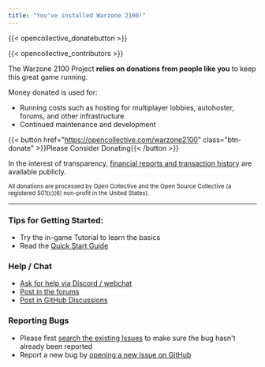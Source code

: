 ```yaml
---
title: "You've installed Warzone 2100!"
---
```


{{< opencollective_donatebutton >}}

{{< opencollective_contributors >}}

The Warzone 2100 Project **relies on donations from people like you** to keep this great game running.

Money donated is used for:
- Running costs such as hosting for multiplayer lobbies, autohoster, forums, and other infrastructure
- Continued maintenance and development

{{< button href="https://opencollective.com/warzone2100" class="btn-donate" >}}Please Consider Donating{{< /button >}}

In the interest of transparency, [financial reports and transaction history](https://opencollective.com/warzone2100/transactions) are available publicly.

<sub>All donations are processed by Open Collective and the Open Source Collective (a registered 501(c)(6) non-profit in the United States).</sub>

-----

### Tips for Getting Started:

- Try the in-game Tutorial to learn the basics
- Read the [Quick Start Guide](https://github.com/Warzone2100/warzone2100/blob/master/doc/quickstartguide.asciidoc#warzone-2100-quick-start-guide)

### Help / Chat

- [Ask for help via Discord / webchat](webchat.md)
- [Post in the forums](https://forums.wz2100.net/)
- [Post in GitHub Discussions](https://github.com/Warzone2100/warzone2100/discussions)

### Reporting Bugs

- Please first [search the existing Issues](https://github.com/Warzone2100/warzone2100/issues) to make sure the bug hasn't already been reported
- Report a new bug by [opening a new Issue on GitHub](https://github.com/Warzone2100/warzone2100/issues/new/choose)
